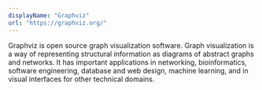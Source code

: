 ```yaml
---
displayName: "Graphviz"
url: "https://graphviz.org/"
---
```


Graphviz is open source graph visualization software. Graph  visualization is a way of representing structural information as  diagrams of abstract graphs and networks. It has important applications  in networking, bioinformatics, software engineering, database and web  design, machine learning, and in visual interfaces for other technical  domains.